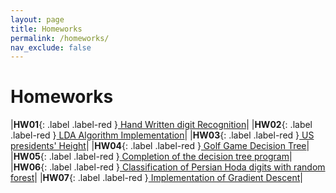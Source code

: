 ```yaml
---
layout: page
title: Homeworks
permalink: /homeworks/
nav_exclude: false
---
```


# Homeworks

|**HW01**{: .label .label-red }[  Hand Written digit Recognition](/cs-bsc-dm/homeworks/hw1)|
|**HW02**{: .label .label-red }[  LDA Algorithm Implementation](/cs-bsc-dm/homeworks/hw2)|
|**HW03**{: .label .label-red }[  US presidents' Height](/cs-bsc-dm/homeworks/hw3)|
|**HW04**{: .label .label-red }[  Golf Game Decision Tree](/cs-bsc-dm/homeworks/hw4)|
|**HW05**{: .label .label-red }[  Completion of the decision tree program](/cs-bsc-dm/homeworks/hw5)|
|**HW06**{: .label .label-red }[  Classification of Persian Hoda digits with random forest](/cs-bsc-dm/homeworks/hw6)|
|**HW07**{: .label .label-red }[  Implementation of Gradient Descent](/cs-bsc-dm/homeworks/hw7)|
